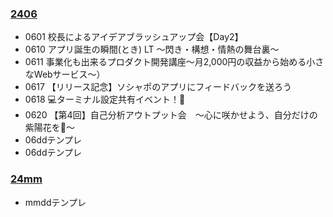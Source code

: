 ### [2406](2406.md)
- 0601 校長によるアイデアブラッシュアップ会【Day2】
- 0610 アプリ誕生の瞬間(とき) LT 〜閃き・構想・情熱の舞台裏〜
- 0611 事業化も出来るプロダクト開発講座〜月2,000円の収益から始める小さなWebサービス〜）
- 0617 【リリース記念】ソシャポのアプリにフィードバックを送ろう
- 0618 💻ターミナル設定共有イベント！🍻
- 0620 【第4回】自己分析アウトプット会　～心に咲かせよう、自分だけの紫陽花を🌸～
- 06ddテンプレ
- 06ddテンプレ

### [24mm](24mm.md)
- mmddテンプレ

